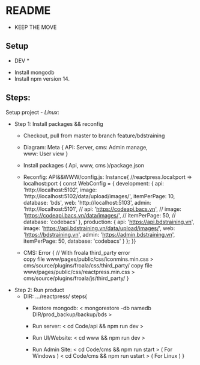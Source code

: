# README #
- KEEP THE MOVE

## Setup
* DEV *
- Install mongodb 
- Install npm version 14. 

## Steps:
Setup project - 
*Linux*:
- Step 1: Install packages && reconfig
	- Checkout, pull from master to branch feature/bdstraining
	
	- Diagram: 
		Meta {
		API: Server, 
		cms: Admin manage,  
		www: User view }

	- Install packages ( Api, www, cms )/package.json
	
	- Reconfig: API&&WWW/config.js: 
		Instance{
			//reactpress.local:port => localhost:port
		 	{
			const WebConfig = {
 				 development: {
 				   api: 'http://localhost:5102',
 				   image: 'http://localhost:5102/data/upload/images/',
 				   itemPerPage: 10,
 				   database: 'bds',
 				   web: 'http://localhost:5103',
 				   admin: 'http://localhost:5101',
 				   // api: 'https://codeapi.bacs.vn',
 				   // image: 'https://codeapi.bacs.vn/data/images/',
 				   // itemPerPage: 50,
 				   // database: 'codebacs'
 				 },
 				 production: {
 				   api: 'https://api.bdstraining.vn',
 				   image: 'https://api.bdstraining.vn/data/upload/images/',
 				   web: 'https://bdstraining.vn',
 				   admin: 'https://admin.bdstraining.vn',
 				   itemPerPage: 50,
 				   database: 'codebacs'
 				 }
			};
	}}	
	
	- CMS: 
		Error { 
		// With froala third_party error  
		copy file www/pages/public/css/iconmins.min.css > cms/source/plugins/froala/css/third_party/
		copy file www/pages/public/css/reactpress.min.css > cms/source/plugins/froala/js/third_party/
	}
- Step 2: Run product
	* DIR: .../reactpress/
	steps{
		- Restore mongodb: 
		< mongorestore -db namedb DIR/prod_backup/backup/bds >
		
		- Run server: 
		< cd Code/api && npm run dev >
		
		- Run UI/Website:
		< cd www && npm run dev >
		
		- Run Admin Site:
		< cd Code/cms && npm run start > ( For Windows )
		< cd Code/cms && npm run ustart > ( For Linux )
}

